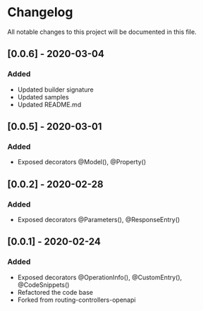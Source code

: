 # Changelog
All notable changes to this project will be documented in this file.

## [0.0.6] - 2020-03-04
### Added
- Updated builder signature
- Updated samples
- Updated README.md

## [0.0.5] - 2020-03-01
### Added
- Exposed decorators @Model(), @Property()

## [0.0.2] - 2020-02-28
### Added
- Exposed decorators @Parameters(), @ResponseEntry()

## [0.0.1] - 2020-02-24
### Added
- Exposed decorators @OperationInfo(), @CustomEntry(), @CodeSnippets()
- Refactored the code base
- Forked from routing-controllers-openapi


